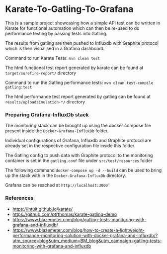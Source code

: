 # Karate-To-Gatling-To-Grafana

This is a sample project showcasing how a simple API test can be written in Karate for functional automation which can then be re-used to do performance testing by passing tests into Gatling.

The results from gatling are then pushed to Influxdb with Graphite protocol which is then visualised in a Grafana dashboard.

Command to run Karate Tests: ```mvn clean test```

The html functional test report generated by karate can be found at ```target/surefire-report/``` directory

Command to run the Gatling performance tests: ```mvn clean test-compile gatling:test ```

The html performance test report generated by gatling can be found at ```results/uploadsimulation-*/``` directory

### Preparing Grafana-InfluxDb stack

The monitoring stack can be brought up using the docker compose file present inside the ``Docker-Grafana-InfluxDb`` folder.

Individual configurations of Grafana, Influxdb and Graphite protocol are already set in the respective configuration file inside this folder.

The Gatling config to push data with Graphite protocol to the monitoring container is set in the ``gatling.conf`` file under `src/test/resources` folder

The following command ```docker-compose up -d --build``` can be used to bring up the stack with in the ``Docker-Grafana-InfluxDb`` directory.

Grafana can be reached at `http://localhost:3000’`

### References

- https://intuit.github.io/karate/
- https://github.com/ptrthomas/karate-gatling-demo
- https://www.blazemeter.com/blog/gatling-tests-monitoring-with-grafana-and-influxdb/
- https://www.blazemeter.com/blog/how-to-create-a-lightweight-performance-monitoring-solution-with-docker-grafana-and-influxdb/?utm_source=blog&utm_medium=BM_blog&utm_campaign=gatling-tests-monitoring-with-grafana-and-influxdb
